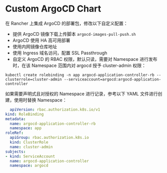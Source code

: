 # Custom ArgoCD Chart

在 Rancher 上集成 ArgoCD 的部署包，修改以下自定义配置：
- 提供 ArgoCD 镜像下载上传脚本 ```argocd-images-pull-push.sh```
- ArgoCD 使用 HA 高可用部署
- 使用内网镜像仓库地址
- 使用 Ingress 域名访问，配置 SSL Passthrough
- 自定义 ArgoCD 的 RBAC 权限，默认只读，需要对 Namespace 进行发布时，在该 Namespace 范围内对 argocd 授予 cluster-admin 权限：

```shell
kubectl create rolebinding -n app argocd-application-controller-rb --clusterrole=cluster-admin --serviceaccount=argocd:argocd-application-controller
```

如果需要声明式且对授权的 Namespace 进行记录，参考以下 YAML 文件进行创建，使用时替换 Namespace：

```yaml
  apiVersion: rbac.authorization.k8s.io/v1
kind: RoleBinding
metadata:
  name: argocd-application-controller-rb
  namespace: app
roleRef:
  apiGroup: rbac.authorization.k8s.io
  kind: ClusterRole
  name: cluster-admin
subjects:
- kind: ServiceAccount
  name: argocd-application-controller
  namespace: argocd
```
